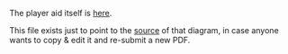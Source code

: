 The player aid itself is [here](tiles-player-aid.pdf).

This file exists just to point to the [source](https://docs.google.com/drawings/d/1nWVdw9epke3vLQ8zVLjdgpEYooLQGL1dRD-4Ie5m8gI/edit) of that diagram, in case anyone wants to copy & edit it and re-submit a new PDF.
